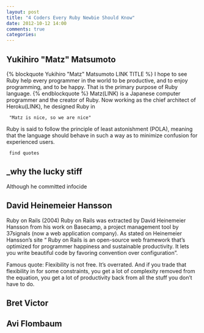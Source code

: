 ```yaml
---
layout: post
title: "4 Coders Every Ruby Newbie Should Know"
date: 2012-10-12 14:00
comments: true
categories: 
---
```

## Yukihiro "Matz" Matsumoto
{% blockquote Yukihiro "Matz" Matsumoto LINK TITLE %}
I hope to see Ruby help every programmer in the world to be productive, and to enjoy programming, and to be happy. That is the primary purpose of Ruby language.
{% endblockquote %}
Matz(LINK) is a Japanese computer programmer and the creator of Ruby. Now working as the chief architect of Heroku(LINK), he designed Ruby in 



     

     "Matz is nice, so we are nice"

Ruby is said to follow the principle of least astonishment (POLA), meaning that the language should behave in such a way as to minimize confusion for experienced users. 



     find quotes



## _why the lucky stiff
Although he committed infocide 





## David Heinemeier Hansson
Ruby on Rails (2004)
Ruby on Rails was extracted by David Heinemeier Hansson from his work on Basecamp, a project management tool by 37signals (now a web application company). As stated on Heinemeier Hansson’s site “ Ruby on Rails is an open-source web framework that’s optimized for programmer happiness and sustainable productivity. It lets you write beautiful code by favoring convention over configuration”.

Famous quote: Flexibility is not free. It’s overrated. And if you trade that flexibility in for some constraints, you get a lot of complexity removed from the equation, you get a lot of productivity back from all the stuff you don’t have to do.


## Bret Victor

## Avi Flombaum